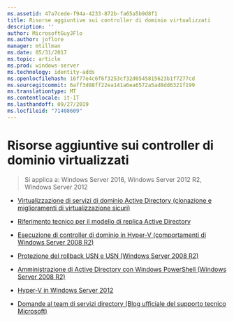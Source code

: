 ```yaml
---
ms.assetid: 47a7cede-f94a-4233-872b-fa65a5b9d8f1
title: Risorse aggiuntive sui controller di dominio virtualizzati
description: ''
author: MicrosoftGuyJFlo
ms.author: joflore
manager: mtillman
ms.date: 05/31/2017
ms.topic: article
ms.prod: windows-server
ms.technology: identity-adds
ms.openlocfilehash: 16f77e4c6f6f3253cf32d0545815623b1f7277cd
ms.sourcegitcommit: 6aff3d88ff22ea141a6ea6572a5ad8dd6321f199
ms.translationtype: MT
ms.contentlocale: it-IT
ms.lasthandoff: 09/27/2019
ms.locfileid: "71408609"
---
```

# <a name="virtualized-domain-controller-additional-resources"></a>Risorse aggiuntive sui controller di dominio virtualizzati

>Si applica a: Windows Server 2016, Windows Server 2012 R2, Windows Server 2012

  
-   [Virtualizzazione di servizi di dominio Active Directory (clonazione e miglioramenti di virtualizzazione sicuri)](https://go.microsoft.com/fwlink/p/?LinkID=238316)  
  
-   [Riferimento tecnico per il modello di replica Active Directory](https://technet.microsoft.com/library/cc782376(v=ws.10).aspx)  
  
-   [Esecuzione di controller di dominio in Hyper-V (comportamenti di Windows Server 2008 R2)](https://technet.microsoft.com/library/dd363553(v=ws.10).aspx)  
  
-   [Protezione del rollback USN e USN (Windows Server 2008 R2)](https://technet.microsoft.com/library/d2cae85b-41ac-497f-8cd1-5fbaa6740ffe(v=ws.10))  
  
-   [Amministrazione di Active Directory con Windows PowerShell (Windows Server 2008 R2)](https://technet.microsoft.com/library/dd378937(WS.10).aspx)  
  
-   [Hyper-V in Windows Server 2012](https://technet.microsoft.com/library/hh831531.aspx)  
  
-   [Domande al team di servizi directory (Blog ufficiale del supporto tecnico Microsoft)](http://blogs.technet.com/b/askds)  
  


